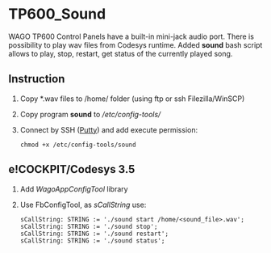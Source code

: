 # TP600_Sound
WAGO TP600 Control Panels have a built-in mini-jack audio port. There is possibility to play wav files from Codesys runtime.
Added **sound** bash script allows to play, stop, restart, get status of the currently played song.

## Instruction
1. Copy *.wav files to /home/ folder (using ftp or ssh Filezilla/WinSCP)
2. Copy program **sound** to */etc/config-tools/*
3. Connect by SSH ([Putty](https://putty.org/)) and add execute permission:

       chmod +x /etc/config-tools/sound
       
## e!COCKPIT/Codesys 3.5
1. Add *WagoAppConfigTool* library
2. Use FbConfigTool, as *sCallString* use: 

       sCallString: STRING := './sound start /home/<sound_file>.wav';
       sCallString: STRING := './sound stop';
       sCallString: STRING := './sound restart';
       sCallString: STRING := './sound status';
